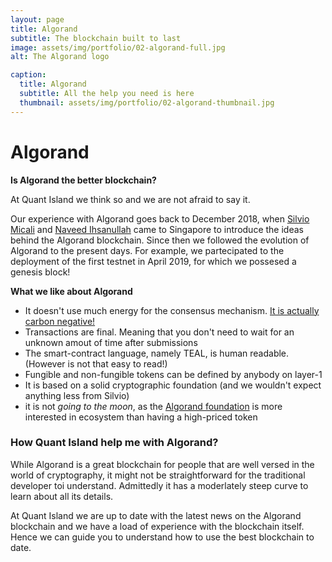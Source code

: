 ```yaml
---
layout: page
title: Algorand
subtitle: The blockchain built to last
image: assets/img/portfolio/02-algorand-full.jpg
alt: The Algorand logo

caption:
  title: Algorand
  subtitle: All the help you need is here
  thumbnail: assets/img/portfolio/02-algorand-thumbnail.jpg
---
```


# Algorand

**Is Algorand the better blockchain?**

At Quant Island we think so and we are not afraid to say it.

Our experience with Algorand goes back to December 2018, when [Silvio Micali](https://www.linkedin.com/in/silvio-micali-26bb37152/)
and [Naveed Ihsanullah](https://www.linkedin.com/in/naveedihsanullah/) came to Singapore to introduce the ideas behind the 
Algorand blockchain.
Since then we followed the evolution of Algorand to the present days.
For example, we partecipated to the deployment of the first testnet in April 2019, 
for which we possesed a genesis block!

**What we like about Algorand**

- It doesn't use much energy for the consensus mechanism. [It is actually carbon negative!](https://algorand.foundation/news/carbon-neutral)
- Transactions are final. Meaning that you don't need to wait for an unknown amout of time after submissions
- The smart-contract language, namely TEAL, is human readable. (However is not that easy to read!)
- Fungible and non-fungible tokens can be defined by anybody on layer-1
- It is based on a solid cryptographic foundation (and we wouldn't expect anything less from Silvio)
- it is not *going to the moon*, as the [Algorand foundation](https://algorand.foundation) is more interested in ecosystem than having a high-priced token 

### How Quant Island help me with Algorand?

While Algorand is a great blockchain for people that are well versed in the world of cryptography, it might not be straightforward 
for the traditional developer toi understand.
Admittedly it has a moderlately steep curve to learn about all its details.

At Quant Island we are up to date with the latest news on the Algorand blockchain and we have a load of experience with the blockchain itself. 
Hence we can guide you to understand how to use the best blockchain to date.

